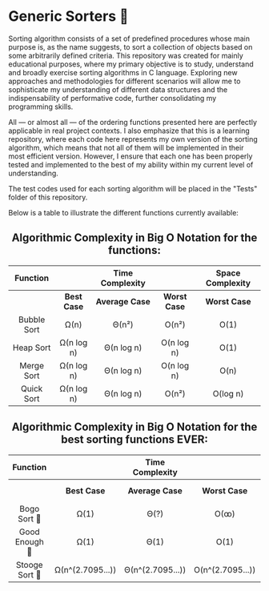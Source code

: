 # Generic Sorters 🔢

Sorting algorithm consists of a set of predefined procedures whose main purpose is, as the name suggests, to sort a collection of objects based on some arbitrarily defined criteria. This repository was created for mainly educational purposes, where my primary objective is to study, understand and broadly exercise sorting algorithms in C language. Exploring new approaches and methodologies for different scenarios will allow me to sophisticate my understanding of different data structures and the indispensability of performative code, further consolidating my programming skills. 

All — or almost all — of the ordering functions presented here are perfectly applicable in real project contexts. I also emphasize that this is a learning repository, where each code here represents my own version of the sorting algorithm, which means that not all of them will be implemented in their most efficient version. However, I ensure that each one has been properly tested and implemented to the best of my ability within my current level of understanding.

The test codes used for each sorting algorithm will be placed in the "Tests" folder of this repository.

Below is a table to illustrate the different functions currently available:

<div align="center">

## Algorithmic Complexity in Big O Notation for the functions:

| Function                |                  | Time Complexity    |                  | Space Complexity |
|:-----------------------:|:----------------:|:------------------:|:----------------:|:----------------:|
|                         | **Best Case**    | **Average Case**   | **Worst Case**   | **Worst Case**   |
| Bubble Sort             | Ω(n)             | Θ(n²)              | O(n²)            | O(1)             |
| Heap Sort               | Ω(n log n)       | Θ(n log n)         | O(n log n)       | O(1)             |
| Merge Sort              | Ω(n log n)       | Θ(n log n)         | O(n log n)       | O(n)             |
| Quick Sort              | Ω(n log n)       | Θ(n log n)         | O(n²)            | O(log n)         |


## Algorithmic Complexity in Big O Notation for the best sorting functions EVER:
| Function                |                  | Time Complexity    |                  | Space Complexity |
|:-----------------------:|:----------------:|:------------------:|:----------------:|:----------------:|
|                         | **Best Case**    | **Average Case**   | **Worst Case**   | **Worst Case**   |
| Bogo Sort 🤹            | Ω(1)             | Θ(?)               | O(ꝏ)            | O(1)             |
| Good Enough 🍵          | Ω(1)             | Θ(1)               | O(1)             | O(1)             |
| Stooge Sort 🪼          | Ω(n^(2.7095...)) | Θ(n^(2.7095...))   | O(n^(2.7095...)) | O(n log n)       |

</div>
